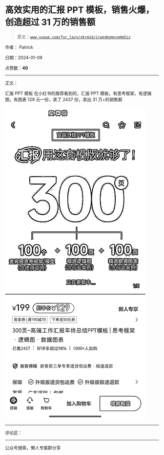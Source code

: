 # 高效实用的汇报 PPT 模板，销售火爆，创造超过 31 万的销售额

> 原文：[`www.yuque.com/for_lazy/xkrm14/irwogbgmncm4m5iz`](https://www.yuque.com/for_lazy/xkrm14/irwogbgmncm4m5iz)

作者： Patrick

日期：2024-01-09

点赞数：**40**

* * *

正文：

汇报 PPT 模板 在小红书的推荐看到的，汇报 PPT 模板，有思考框架，有逻辑图，有图表 129 元一份，卖了 2437 份，卖出 31 万+的销售额

![](img/50fc4912d3bc16edc4c52cfd3ff8e984.png)

* * *

评论区：

* * *

公众号搜索，懒人专属群分享